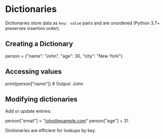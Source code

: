 # Dictionaries

Dictionaries store data as `key: value` pairs and are unordered (Python 3.7+ preserves insertion order).

## Creating a Dictionary

person = {"name": "John", "age": 30, "city": "New York"}

## Accessing values

print(person["name"]) # Output: John

## Modifying dictionaries

Add or update entries:

person["email"] = "john@example.com"
person["age"] = 31

Dictionaries are efficient for lookups by key.
